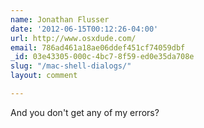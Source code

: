 ```yaml
---
name: Jonathan Flusser
date: '2012-06-15T00:12:26-04:00'
url: http://www.osxdude.com/
email: 786ad461a18ae06ddef451cf74059dbf
_id: 03e43305-000c-4bc7-8f59-ed0e35da708e
slug: "/mac-shell-dialogs/"
layout: comment

---
```


And you don't get any of my errors?
